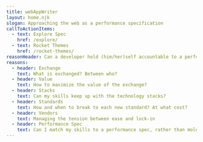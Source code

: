```yaml
---
title: webAppWriter
layout: home.njk
slogan: Approaching the web as a performance specification
callToActionItems:
  - text: Explore Spec
    href: /explore/
  - text: Rocket Themes
    href: /rocket-themes/
reasonHeader: Can a developer hold (him/her)self accountable to a performance spec?
reasons:
  - header: Exchange
    text: What is exchanged? Between who?
  - header: Value
    text: How to maximize the value of the exchange?
  - header: Stacks
    text: Can my skills keep up with the technology stacks?
  - header: Standards
    text: How and when to break to each new standard? At what cost?
  - header: Vendors
    text: Managing the tension between ease and lock-in
  - header: Performance Spec
    text: Can I match my skills to a performance spec, rather than molding expectations to my familiar behaviors?
---
```


